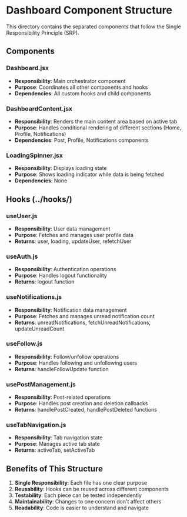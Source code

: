 # Dashboard Component Structure

This directory contains the separated components that follow the Single Responsibility Principle (SRP).

## Components

### Dashboard.jsx
- **Responsibility**: Main orchestrator component
- **Purpose**: Coordinates all other components and hooks
- **Dependencies**: All custom hooks and child components

### DashboardContent.jsx
- **Responsibility**: Renders the main content area based on active tab
- **Purpose**: Handles conditional rendering of different sections (Home, Profile, Notifications)
- **Dependencies**: Post, Profile, Notifications components

### LoadingSpinner.jsx
- **Responsibility**: Displays loading state
- **Purpose**: Shows loading indicator while data is being fetched
- **Dependencies**: None

## Hooks (../hooks/)

### useUser.js
- **Responsibility**: User data management
- **Purpose**: Fetches and manages user profile data
- **Returns**: user, loading, updateUser, refetchUser

### useAuth.js
- **Responsibility**: Authentication operations
- **Purpose**: Handles logout functionality
- **Returns**: logout function

### useNotifications.js
- **Responsibility**: Notification data management
- **Purpose**: Fetches and manages unread notification count
- **Returns**: unreadNotifications, fetchUnreadNotifications, updateUnreadCount

### useFollow.js
- **Responsibility**: Follow/unfollow operations
- **Purpose**: Handles following and unfollowing users
- **Returns**: handleFollowUpdate function

### usePostManagement.js
- **Responsibility**: Post-related operations
- **Purpose**: Handles post creation and deletion callbacks
- **Returns**: handlePostCreated, handlePostDeleted functions

### useTabNavigation.js
- **Responsibility**: Tab navigation state
- **Purpose**: Manages active tab state
- **Returns**: activeTab, setActiveTab

## Benefits of This Structure

1. **Single Responsibility**: Each file has one clear purpose
2. **Reusability**: Hooks can be reused across different components
3. **Testability**: Each piece can be tested independently
4. **Maintainability**: Changes to one concern don't affect others
5. **Readability**: Code is easier to understand and navigate





